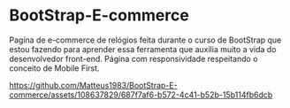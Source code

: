 # BootStrap-E-commerce
Pagína de e-commerce de relógios feita durante o curso de BootStrap que estou fazendo para aprender essa ferramenta que auxilia muito a vida do desenvolvedor front-end.  Página com responsividade respeitando o conceito de Mobile First.

https://github.com/Matteus1983/BootStrap-E-commerce/assets/108637829/687f7af6-b572-4c41-b52b-15b114fb6dcb
